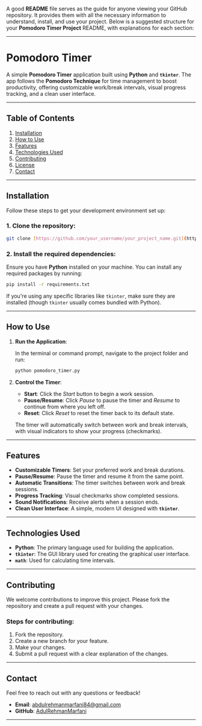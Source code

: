A good **README** file serves as the guide for anyone viewing your GitHub repository. It provides them with all the necessary information to understand, install, and use your project. Below is a suggested structure for your **Pomodoro Timer Project** README, with explanations for each section:

---

# Pomodoro Timer

A simple **Pomodoro Timer** application built using **Python** and **`tkinter`**. The app follows the **Pomodoro Technique** for time management to boost productivity, offering customizable work/break intervals, visual progress tracking, and a clean user interface.

---

## Table of Contents

1. [Installation](#installation)
2. [How to Use](#how-to-use)
3. [Features](#features)
4. [Technologies Used](#technologies-used)
5. [Contributing](#contributing)
6. [License](#license)
7. [Contact](#contact)

---

## Installation

Follow these steps to get your development environment set up:

### 1. Clone the repository:

```bash
git clone [https://github.com/your_username/your_project_name.git](https://github.com/AbdulRehmanMarfani/Pomodoro_GUI_Application/edit/main/README.md)
```

### 2. Install the required dependencies:

Ensure you have **Python** installed on your machine. You can install any required packages by running:

```bash
pip install -r requirements.txt
```

If you're using any specific libraries like `tkinter`, make sure they are installed (though `tkinter` usually comes bundled with Python).

---

## How to Use

1. **Run the Application**:

   In the terminal or command prompt, navigate to the project folder and run:

   ```bash
   python pomodoro_timer.py
   ```

2. **Control the Timer**:
   - **Start**: Click the *Start* button to begin a work session.
   - **Pause/Resume**: Click *Pause* to pause the timer and *Resume* to continue from where you left off.
   - **Reset**: Click *Reset* to reset the timer back to its default state.
   
   The timer will automatically switch between work and break intervals, with visual indicators to show your progress (checkmarks).

---

## Features

- **Customizable Timers**: Set your preferred work and break durations.
- **Pause/Resume**: Pause the timer and resume it from the same point.
- **Automatic Transitions**: The timer switches between work and break sessions.
- **Progress Tracking**: Visual checkmarks show completed sessions.
- **Sound Notifications**: Receive alerts when a session ends.
- **Clean User Interface**: A simple, modern UI designed with **`tkinter`**.

---

## Technologies Used

- **Python**: The primary language used for building the application.
- **`tkinter`**: The GUI library used for creating the graphical user interface.
- **`math`**: Used for calculating time intervals.

---

## Contributing

We welcome contributions to improve this project. Please fork the repository and create a pull request with your changes.

### Steps for contributing:

1. Fork the repository.
2. Create a new branch for your feature.
3. Make your changes.
4. Submit a pull request with a clear explanation of the changes.

---

## Contact

Feel free to reach out with any questions or feedback!

- **Email**: abdulrehmanmarfani84@gmail.com
- **GitHub**: [AdulRehmanMarfani](https://github.com/AbdulRehmanMarfani)

---

